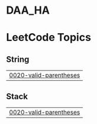# DAA_HA
<!---LeetCode Topics Start-->
# LeetCode Topics
## String
|  |
| ------- |
| [0020-valid-parentheses](https://github.com/Rohithkonuru/DAA_HA/tree/master/0020-valid-parentheses) |
## Stack
|  |
| ------- |
| [0020-valid-parentheses](https://github.com/Rohithkonuru/DAA_HA/tree/master/0020-valid-parentheses) |
<!---LeetCode Topics End-->